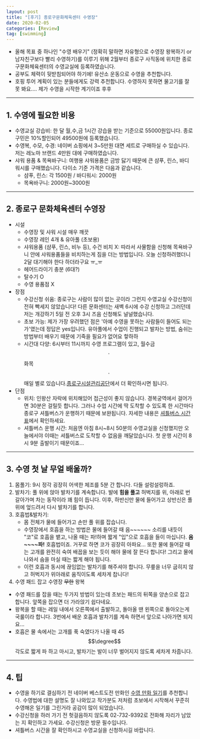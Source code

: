 ```yaml
---
layout: post
title: "[후기] 종로구문화체육센터 수영장"
date: 2020-02-05 
categories: [Review]
tag: [swimming]
---
```


* 올해 목표 중 하나인 "수영 배우기" (정확히 말하면 자유형으로 수영장 왕복하기 or 남자친구보다 빨리 수영하기)를 이루기 위해 2월부터 종로구 사직동에 위치한 종로구문화체육센터의 수영교실에 등록하였습니다.
* 공부도 체력이 뒷받침되어야 하기에! 유산소 운동으로 수영을 추천합니다. 
* 호핑 투어 계획이 있는 분들에게도 강력 추천합니다. 수영하지 못하면 물고기를 잘 못 봐요.... 제가 수영을 시작한 계기이죠 후후

***

## 1. 수영에 필요한 비용
* 수영교실 강습비: 한 달 월,수,금 1시간 강습을 받는 기준으로 55000원입니다. 종로구민은 10%할인되어 49500원에 등록했습니다.
* 수영복, 수모, 수경: 네이버 쇼핑에서 3~5만원 대면 세트로 구매하실 수 있습니다. 저는 레노마 브랜드 4만원 대에 구매하였습니다. 
* 샤워 용품 & 목욕바구니: 여행용 샤워용품은 금방 닳기 때문에 큰 샴푸, 린스, 바디워시를 구매했습니다. 다이소 기준 가격은 다음과 같습니다. 
  * 샴푸, 린스: 각 1500원 / 바디워시: 2000원
  * 목욕바구니: 2000원~3000원

***

## 2. 종로구 문화체육센터 수영장
* 시설
  * 수영장 및 샤워 시설 매우 깨끗
  * 수영장 레인 4개 & 유아풀 (초보용)
  * 샤워용품 (샴푸, 린스, 비누 등), 수건 비치 X: 따라서 사물함을 신청해 목욕바구니 안에 샤워용품들을 비치하는게 짐을 더는 방법입니다. 오늘 신청하려했더니 2달 대기해야 한다 하더라구요 ㅠ_ㅠ
  * 헤어드라이기 충분 (6대?)
  * 탈수기 O
  * 수영 용품점 X
* 장점
  * 수강신청 쉬움: 종로구는 사람이 많이 없는 곳이라 그런지 수영교실 수강신청이 전혀 빡세지 않았습니다! 다른 문화센터는 새벽 6시에 수강 신청하고 그러던데 저는 개강하기 5일 전 오후 3시 즈음 신청해도 널널했습니다.
  * 초보 가능: 제가 가장 우려했던 점은 '아예 수영을 못하는 사람들이 들어도 되는가'였는데 정답은 yes입니다. 유아풀에서 수업이 진행되고 발차는 방법, 숨쉬는 방법부터 배우기 때문에 기죽을 필요가 없어요 핳하하 
  * 시간대 다양: 6시부터 11시까지 수영 프로그램이 있고, 월수금 $$\cdot$$ 화목 $$\cdot$$ 매일 별로 있습니다.[종로구시설관리공단](https://www.ijongno.co.kr/front/main/41)에서 더 확인하시면 됩니다.
* 단점
  * 위치: 인왕산 자락에 위치해있어 접근성이 좋지 않습니다. 경복궁역에서 걸어가면 30분은 걸릴듯 합니다. 그러나 수업 시간에 딱 도착할 수 있도록 한 시간마다 종로구 셔틀버스가 운행하기 때문에 보완됩니다. 자세한 내용은 [셔틀버스 시간표](https://www.ijongno.co.kr/front/contents/148)에서 확인하세요.
  * 셔틀버스 운행 시간: 처음엔 아침 8시~8시 50분의 수영교실을 신청했지만 오늘에서야 이때는 셔틀버스로 도착할 수 없음을 깨달았습니다. 첫 운행 시간이 8시 9분 출발이기 때문이죠...


***

## 3. 수영 첫 날 무얼 배울까?
1. 몸풀기: 9시 정각 굉장히 어색한 체조를 5분 간 합니다. 다들 설렁설렁하죠.
2. 발차기: 풀 위에 앉아 발차기를 계속합니다. 발에 **힘을 풀고** 허벅지를 위, 아래로 번갈아가며 차는 동작이라 꽤 힘이 듭니다. 이후, 하반신만 물에 들어가고 상반신은 풀 위에 엎드려서 다시 발차기를 합니다. 
3. 호흡법&발차기: 
   * 몸 전체가 물에 들어가고 손만 풀 위를 잡습니다. 
   * 수영장에서 호흡을 하는 방법은 물에 들어갈 때 음~~~~~~ 소리를 내듯이 "코"로 호흡을 뱉고, 나올 때는 파!하며 짧게 "입"으로 호흡을 들이 마십니다. **음~~~~파!** 호흡법이죠. 거꾸로 하면 코가 굉장히 아파요... 또한 물에 들어갈 때는 고개를 완전히 숙여 배꼽을 보는 듯이 해야 물에 잘 뜬다 합니다! 그리고 물에 나와서 숨을 마실 때는 짧게 해야 됩니다.
   * 이런 호흡과 동시에 끊임없는 발차기를 해주셔야 합니다. 무릎을 너무 굽히지 않고 허벅지가 위아래로 움직이도록 세차게 찹니다!
4. 수영 패드 잡고 수영장 ~~무한~~ 왕복
  * 수영 패드를 잡을 때는 두가지 방법이 있는데 초보는 패드의 뒤쪽을 양손으로 잡고 합니다. 앞쪽을 잡으면 더 가라앉기 쉽다네요.
  * 왕복을 할 때는 레일 내에서 오른쪽에서 출발하고, 돌아올 땐 왼쪽으로 돌아오는게 국룰이라 합니다. 3번에서 배운 호흡과 발차기를 계속 하면서 앞으로 나아가면 되지요...
  * 호흡은 물 속에서는 고개를 푹 숙였다가 나올 때 45$$\degree$$각도로 짧게 파 하고 마시고, 발차기는 발이 너무 벌어지지 않도록 세차게 차줍니다.

*** 

## 4. 팁
* 수영을 하기로 결심하기 전 네이버 베스트도전 만화인 [수영 만화 일기](https://comic.naver.com/bestChallenge/list.nhn?titleId=720220)를 추천합니다. 수영법에 대한 설명도 잘 나와있고 작가분도 저처럼 초보에서 시작해서 꾸준히 수영해온 일기를 그린거라 공감이 많이 되었습니다. 
* 수강신청을 하러 가기 전 헛걸음하지 않도록 02-732-9392로 전화해 자리가 남았는 지 확인하고 가세요. 수강신청은 방문 필수입니다.
* 셔틀버스 시간을 잘 확인하시고 수영교실을 신청하시길 바랍니다.